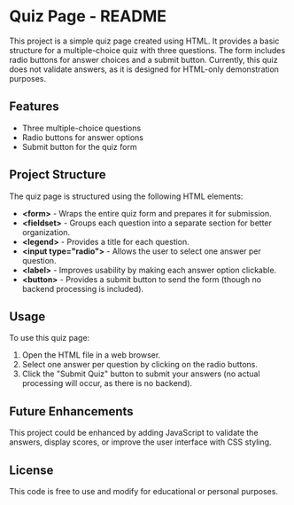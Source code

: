 <h1>Quiz Page - README</h1>

  <p>This project is a simple quiz page created using HTML. It provides a basic structure for a multiple-choice quiz with three questions. The form includes radio buttons for answer choices and a submit button. Currently, this quiz does not validate answers, as it is designed for HTML-only demonstration purposes.</p>

  <h2>Features</h2>
  <ul>
    <li>Three multiple-choice questions</li>
    <li>Radio buttons for answer options</li>
    <li>Submit button for the quiz form</li>
  </ul>

  <h2>Project Structure</h2>
  <p>The quiz page is structured using the following HTML elements:</p>
  <ul>
    <li><strong>&lt;form&gt;</strong> - Wraps the entire quiz form and prepares it for submission.</li>
    <li><strong>&lt;fieldset&gt;</strong> - Groups each question into a separate section for better organization.</li>
    <li><strong>&lt;legend&gt;</strong> - Provides a title for each question.</li>
    <li><strong>&lt;input type="radio"&gt;</strong> - Allows the user to select one answer per question.</li>
    <li><strong>&lt;label&gt;</strong> - Improves usability by making each answer option clickable.</li>
    <li><strong>&lt;button&gt;</strong> - Provides a submit button to send the form (though no backend processing is included).</li>
  </ul>

  <h2>Usage</h2>
  <p>To use this quiz page:</p>
  <ol>
    <li>Open the HTML file in a web browser.</li>
    <li>Select one answer per question by clicking on the radio buttons.</li>
    <li>Click the "Submit Quiz" button to submit your answers (no actual processing will occur, as there is no backend).</li>
  </ol>

  <h2>Future Enhancements</h2>
  <p>This project could be enhanced by adding JavaScript to validate the answers, display scores, or improve the user interface with CSS styling.</p>

  <h2>License</h2>
  <p>This code is free to use and modify for educational or personal purposes.</p>


